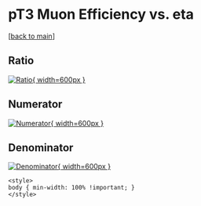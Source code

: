 # pT3 Muon Efficiency vs. eta

[[back to main](./)]



## Ratio

[![Ratio](../mtv/var/pT3_13_eff_eta.png){ width=600px }](../mtv/var/pT3_13_eff_eta.pdf)

## Numerator

[![Numerator](../mtv/num/pT3_13_eff_eta_num0.png){ width=600px }](../mtv/num/pT3_13_eff_eta_num0.pdf)

## Denominator

[![Denominator](../mtv/den/pT3_13_eff_eta_den.png){ width=600px }](../mtv/den/pT3_13_eff_eta_den.pdf)


``` {=html}
<style>
body { min-width: 100% !important; }
</style>
```

